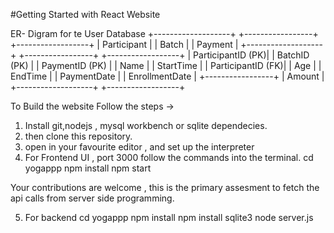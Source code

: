 #Getting Started with React Website 

ER- Digram for te User Database 
+-------------------+      +-----------------+      +------------------+
|   Participant    |      |      Batch      |      |     Payment      |
+-------------------+      +-----------------+      +------------------+
| ParticipantID (PK)|      | BatchID (PK)    |      | PaymentID (PK)   |
| Name              |      | StartTime       |      | ParticipantID (FK)|
| Age               |      | EndTime         |      | PaymentDate      |
| EnrollmentDate   |      +-----------------+      | Amount           |
+-------------------+                               +------------------+



To Build the website Follow the steps ->
1) Install git,nodejs , mysql workbench or sqlite dependecies.
2) then clone this repository.
3) open in your favourite editor , and set up the interpreter 
4) For Frontend UI , port 3000
  follow the commands into the terminal.
cd yogappp
 npm install
 npm start 


Your contributions are welcome , this is the primary assesment to fetch the api calls from server side programming.

5) For backend
cd yogappp
npm install
npm install sqlite3
node server.js
